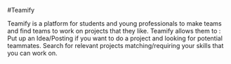 #Teamify

Teamify is a platform for students and young professionals to make teams and find teams to work on projects that they like. Teamify allows them to :
Put up an Idea/Posting if you want to do a project and looking for potential teammates. 
Search for relevant projects matching/requiring your skills that you can work on.




